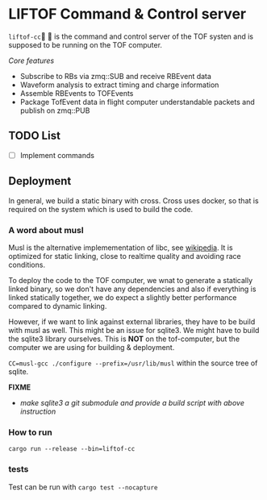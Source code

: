 # LIFTOF Command & Control server

`liftof-cc`:balloon: :rocket: is the command and control server of the TOF systen
and is supposed to be running on the TOF computer.

*Core features*

* Subscribe to RBs via zmq::SUB and receive RBEvent data
* Waveform analysis to extract timing and charge information
* Assemble RBEvents to TOFEvents
* Package TofEvent data in flight computer understandable 
  packets and publish on zmq::PUB

## TODO List
- [ ] Implement commands

## Deployment

In general, we build a static binary with cross. Cross uses docker, so that is required on 
the system which is used to build the code.

### A word about musl

Musl is the alternative implemementation of libc, see [wikipedia](https://en.wikipedia.org/wiki/Musl). It is optimized
for static linking, close to realtime quality and avoiding race conditions.

To deploy the code to the TOF computer, we wnat to generate a statically linked binary, so we don't have any dependencies
and also if everything is linked statically together, we do expect a slightly better performance compared to dynamic linking.

However, if we want to link against external libraries, they have to be build with musl as well. This might be an issue for sqlite3.
We might have to build the sqlite3 library ourselves.
This is **NOT** on the tof-computer, but the computer we are using for building & deployment.

`CC=musl-gcc ./configure --prefix=/usr/lib/musl` within the source tree of sqlite.

**FIXME**

* *make sqlite3 a git submodule and provide a build script with above instruction*

### How to run

`cargo run --release --bin=liftof-cc` 

### tests

Test can be run with 
`cargo test --nocapture`


